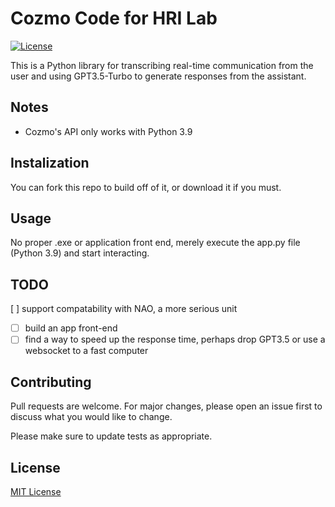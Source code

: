 # Cozmo Code for HRI Lab
[![License](https://img.shields.io/github/license/terraform-docs/terraform-docs)](https://github.com/ewhenry/cozmo-lab-assistant/blob/master/LICENSE)

This is a Python library for transcribing real-time communication from the user and using GPT3.5-Turbo to generate responses from the assistant.

## Notes

- Cozmo's API only works with Python 3.9

## Instalization

You can fork this repo to build off of it, or download it if you must.

## Usage

No proper .exe or application front end, merely execute the app.py file (Python 3.9) and start interacting.

## TODO

[ ] support compatability with NAO, a more serious unit
- [ ] build an app front-end
- [ ] find a way to speed up the response time, perhaps drop GPT3.5 or use a websocket to a fast computer

## Contributing

Pull requests are welcome. For major changes, please open an issue first
to discuss what you would like to change.

Please make sure to update tests as appropriate.

## License
[MIT License](https://choosealicense.com/licenses/mit/)
